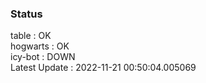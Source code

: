 ### Status


table : OK  
hogwarts : OK  
icy-bot : DOWN  
Latest Update : 2022-11-21 00:50:04.005069
